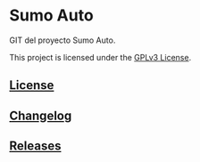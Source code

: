 # Sumo Auto

GIT del proyecto Sumo Auto.

This project is licensed under the [GPLv3 License](https://www.gnu.org/licenses/gpl-3.0.html).

## [License](LICENSE.md)

## [Changelog](CHANGELOG.md)

## [Releases](https://gitlab.labcomp.cl/lcortes/sumo-auto/-/tags)
